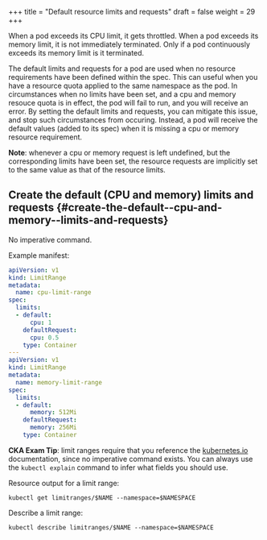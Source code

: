 +++
title = "Default resource limits and requests"
draft = false
weight = 29
+++

When a pod exceeds its CPU limit, it gets throttled. When a pod exceeds its memory limit, it is not immediately terminated. Only if a pod continuously exceeds its memory limit is it terminated.

The default limits and requests for a pod are used when no resource requirements have been defined within the spec. This can useful when you have a resource quota applied to the same namespace as the pod. In circumstances when no limits have been set, and a cpu and memory resouce quota is in effect, the pod will fail to run, and you will receive an error. By setting the default limits and requests, you can mitigate this issue, and stop such circumstances from occuring. Instead, a pod will receive the default values (added to its spec) when it is missing a cpu or memory resource requirement.

**Note**: whenever a cpu or memory request is left undefined, but the corresponding limits have been set, the resource requests are implicitly set to the same value as that of the resource limits.


## Create the default (CPU and memory) limits and requests {#create-the-default--cpu-and-memory--limits-and-requests}

No imperative command.

Example manifest:

```yaml { linenos=inline }
apiVersion: v1
kind: LimitRange
metadata:
  name: cpu-limit-range
spec:
  limits:
  - default:
      cpu: 1
    defaultRequest:
      cpu: 0.5
    type: Container
---
apiVersion: v1
kind: LimitRange
metadata:
  name: memory-limit-range
spec:
  limits:
  - default:
      memory: 512Mi
    defaultRequest:
      memory: 256Mi
    type: Container
```

**CKA Exam Tip**: limit ranges require that you reference the [kubernetes.io](https://kubernetes.io/docs/concepts/scheduling-eviction/taint-and-toleration/) documentation, since no imperative command exists. You can always use the `kubectl explain` command to infer what fields you should use.

Resource output for a limit range:

```shell
kubectl get limitranges/$NAME --namespace=$NAMESPACE
```

Describe a limit range:

```shell
kubectl describe limitranges/$NAME --namespace=$NAMESPACE
```
